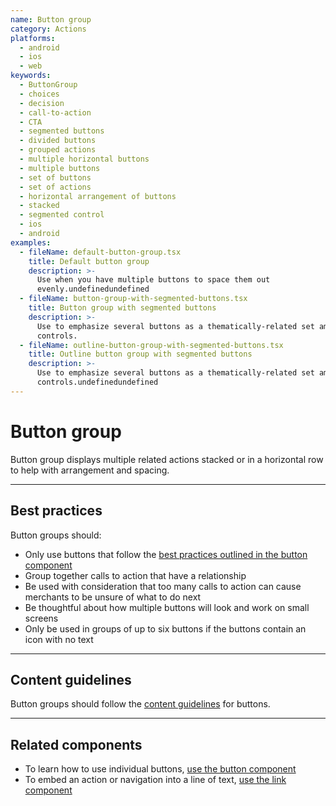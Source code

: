 ```yaml
---
name: Button group
category: Actions
platforms:
  - android
  - ios
  - web
keywords:
  - ButtonGroup
  - choices
  - decision
  - call-to-action
  - CTA
  - segmented buttons
  - divided buttons
  - grouped actions
  - multiple horizontal buttons
  - multiple buttons
  - set of buttons
  - set of actions
  - horizontal arrangement of buttons
  - stacked
  - segmented control
  - ios
  - android
examples:
  - fileName: default-button-group.tsx
    title: Default button group
    description: >-
      Use when you have multiple buttons to space them out
      evenly.undefinedundefined
  - fileName: button-group-with-segmented-buttons.tsx
    title: Button group with segmented buttons
    description: >-
      Use to emphasize several buttons as a thematically-related set among other
      controls.
  - fileName: outline-button-group-with-segmented-buttons.tsx
    title: Outline button group with segmented buttons
    description: >-
      Use to emphasize several buttons as a thematically-related set among other
      controls.undefinedundefined
---
```


# Button group

Button group displays multiple related actions stacked or in a horizontal row to help with arrangement and spacing.

---

## Best practices

Button groups should:

- Only use buttons that follow the
  [best practices outlined in the button component](https://polaris.shopify.com/components/actions/button#best-practices)
- Group together calls to action that have a relationship
- Be used with consideration that too many calls to action can cause merchants
  to be unsure of what to do next
- Be thoughtful about how multiple buttons will look and work on small screens
- Only be used in groups of up to six buttons if the buttons contain an icon
  with no text

---

## Content guidelines

Button groups should follow the [content guidelines](https://polaris.shopify.com/content/actionable-language#section-buttons) for buttons.

---

## Related components

- To learn how to use individual buttons, [use the button component](https://polaris.shopify.com/components/actions/button)
- To embed an action or navigation into a line of text, [use the link component](https://polaris.shopify.com/components/navigation/link)
